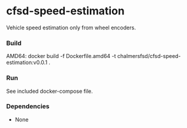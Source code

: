 # cfsd-speed-estimation
Vehicle speed estimation only from wheel encoders.

### Build
AMD64: docker build -f Dockerfile.amd64 -t chalmersfsd/cfsd-speed-estimation:v0.0.1 .

### Run
See included docker-compose file.

### Dependencies
- None